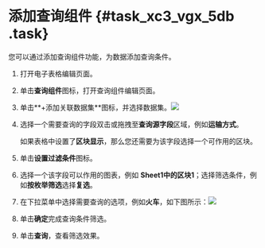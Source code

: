 # 添加查询组件 {#task_xc3_vgx_5db .task}

您可以通过添加查询组件功能，为数据添加查询条件。

1.   打开电子表格编辑页面。 
2.  单击**查询组件**图标，打开查询组件编辑页面。 
3.  单击**+添加关联数据集**图标，并选择数据集。![](http://static-aliyun-doc.oss-cn-hangzhou.aliyuncs.com/assets/img/9108/153969463811511_zh-CN.png)

 
4.  选择一个需要查询的字段双击或拖拽至**查询源字段**区域，例如**运输方式**。 

    如果表格中设置了**区块显示**，那么您还需要为该字段选择一个可作用的区块。

5.  单击**设置过滤条件**图标。 
6.  选择一个该字段可以作用的图表，例如 **Sheet1中的区块1**；选择筛选条件，例如**按枚举筛选**选择**复选**。 
7.  在下拉菜单中选择需要查询的选项，例如**火车**，如下图所示：![](http://static-aliyun-doc.oss-cn-hangzhou.aliyuncs.com/assets/img/9108/153969463811454_zh-CN.png)

 
8.  单击**确定**完成查询条件筛选。 
9.  单击**查询**，查看筛选效果。 

